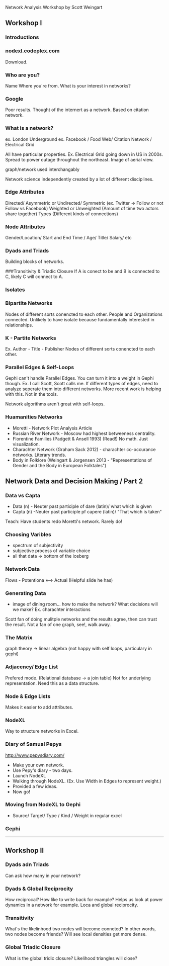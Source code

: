 
Network Analysis Workshop by Scott Weingart

## Workshop I

### Introductions

### nodexl.codeplex.com

Download.


### Who are you?
Name
Where you're from.
What is your interest in networks?

### Google

Poor results. Thought of the internert as a network.
Based on citation network.


### What is a network?

ex. London Underground
ex. Facebook / Food Web/ Citation Network / Electrical Grid

All have particular properties. 
Ex. Electrical Grid going down in US in 2000s. Spread to power outage throughout the northeast. 
Image of aerial view.

graph/network used interchangably

Network science independently created by a lot of different disciplines.

### Edge Attributes

Directed/ Asymmetric or Undirected/ Symmetric  (ex. Twitter -> Follow or not Follow vs Facebook)
Weighted or Unweighted (Amount of time two actors share together)
Types (Different kinds of connections)

### Node Attributes
Gender/Location/  Start and End Time / Age/ Title/ Salary/ etc

### Dyads and Triads
Building blocks of networks.

###Transitivity & Triadic Closure
If A is conect to be and B is connected to C, likely C will connect to A.

### Isolates

### Bipartite Networks

Nodes of different sorts conencted to each other.  People and Organizations connected. 
Unlikely to have isolate because fundamentally interested in relationships.

### K - Partite Networks 
Ex. Author - Title - Publisher 
Nodes of different sorts conencted to each other.

### Parallel Edges & Self-Loops
Gephi can't handle Parallel Edges. You can turn it into a weight in Gephi though. Ex. I call Scott, Scott calls me.
If different types of edges, need to analyze seperate them into different networks.
More recent work is helping with this. Not in the tools.

Network algorithms aren't great with self-loops.

### Huamanities Networks
- Moretti - Network Plot Analysis Article
- Russian River Network - Moscow had highest betweeness centrality.
- Florentine Families (Padgett & Ansell 1993) (Read!) No math. Just visualization.
- Charachter Network (Graham Sack 2012) - charachter co-occurance networks. Literary trends.
- Body in Folklore (Weingart & Jorgensen 2013 - "Representations of Gender and the Body in European Folktales") 

## Network Data and Decision Making / Part 2

### Data vs Capta
- Data (n) - Neuter past participle of dare (latin)/ what which is given
- Capta (n) -Neuter past participle pf capere (latin)/ "That which is taken"

Teach: Have students redo Moretti's network. Rarely do!

### Choosing Varibles
- spectrum of subjectivity
- subjective process of variable choice
- all that data -> bottom of the iceberg

### Network Data

Flows -  Potentiona <--> Actual (Helpful slide he has)

### Generating Data
- image of dining room... how to make the network? What decisions will we make?
Ex. charachter interactions 

Scott fan of doing mulitple networks and the results agree, then can trust the result.
Not a fan of one graph, see!, walk away.

### The Matrix
graph theory -> linear algebra (not happy with self loops, particulary in gephi)

### Adjacency/ Edge List 
Prefered mode. (Relational database -> a join table)
Not for underlying representation. Need this as a data structure.

### Node & Edge Lists 
Makes it easier to add attributes.


### NodeXL
Way to structure networks in Excel.

### Diary of Samual Pepys
http://www.pepysdiary.com/
- Make your own network.
- Use Pepy's diary - two days. 
- Launch NodeXL
- Walking through NodeXL. (Ex. Use Width in Edges to represent weight.)
- Provided a few ideas.
- Now go!


### Moving from NodeXL to Gephi
- Source/ Target/ Type / Kind / Weight in regular excel

### Gephi


----------------


## Workshop II

### Dyads adn Triads
Can ask how many in your network?

### Dyads & Global Reciprocity
How reciprocal? How like to write back for example?
Helps us look at power dynamics in a network for example. Loca and global reciprocity. 

### Transitivity
What's the likelinhood two nodes will become conneted? In other words, two nodes become friends?
Will see local densities get more dense.

### Global Triadic Closure
What is the global tridic closure? Likelihood triangles will close?


